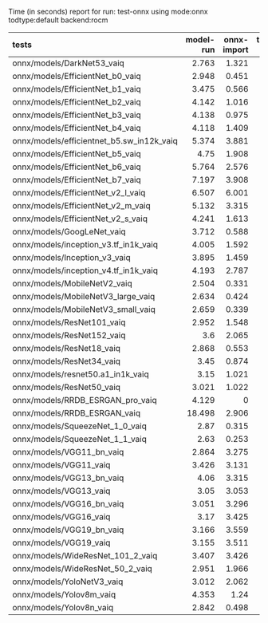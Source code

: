 Time (in seconds) report for run: test-onnx using mode:onnx todtype:default backend:rocm

| tests                                     |   model-run |   onnx-import |   torch-mlir |   iree-compile |   inference |
|:------------------------------------------|------------:|--------------:|-------------:|---------------:|------------:|
| onnx/models/DarkNet53_vaiq                |       2.763 |         1.321 |            0 |          6.99  |       1.089 |
| onnx/models/EfficientNet_b0_vaiq          |       2.948 |         0.451 |            0 |         14.551 |       1.15  |
| onnx/models/EfficientNet_b1_vaiq          |       3.475 |         0.566 |            0 |         16.497 |       0     |
| onnx/models/EfficientNet_b2_vaiq          |       4.142 |         1.016 |            0 |         19.454 |       0     |
| onnx/models/EfficientNet_b3_vaiq          |       4.138 |         0.975 |            0 |         25.014 |       1.266 |
| onnx/models/EfficientNet_b4_vaiq          |       4.118 |         1.409 |            0 |         27.025 |       0     |
| onnx/models/efficientnet_b5.sw_in12k_vaiq |       5.374 |         3.881 |            0 |         27.715 |       0     |
| onnx/models/EfficientNet_b5_vaiq          |       4.75  |         1.908 |            0 |         36.606 |       1.312 |
| onnx/models/EfficientNet_b6_vaiq          |       5.764 |         2.576 |            0 |         37.057 |       1.4   |
| onnx/models/EfficientNet_b7_vaiq          |       7.197 |         3.908 |            0 |         46.54  |       1.408 |
| onnx/models/EfficientNet_v2_l_vaiq        |       6.507 |         6.001 |            0 |         44.536 |       0     |
| onnx/models/EfficientNet_v2_m_vaiq        |       5.132 |         3.315 |            0 |         36.737 |       0     |
| onnx/models/EfficientNet_v2_s_vaiq        |       4.241 |         1.613 |            0 |         23.832 |       0     |
| onnx/models/GoogLeNet_vaiq                |       3.712 |         0.588 |            0 |         17.063 |       1.19  |
| onnx/models/inception_v3.tf_in1k_vaiq     |       4.005 |         1.592 |            0 |         17.965 |       1.217 |
| onnx/models/Inception_v3_vaiq             |       3.895 |         1.459 |            0 |         20.364 |       1.246 |
| onnx/models/inception_v4.tf_in1k_vaiq     |       4.193 |         2.787 |            0 |         21.561 |       1.173 |
| onnx/models/MobileNetV2_vaiq              |       2.504 |         0.331 |            0 |          8.252 |       1.057 |
| onnx/models/MobileNetV3_large_vaiq        |       2.634 |         0.424 |            0 |         15.152 |       1.236 |
| onnx/models/MobileNetV3_small_vaiq        |       2.659 |         0.339 |            0 |         14.2   |       1.14  |
| onnx/models/ResNet101_vaiq                |       2.952 |         1.548 |            0 |         12.989 |       1.125 |
| onnx/models/ResNet152_vaiq                |       3.6   |         2.065 |            0 |         17.876 |       1.067 |
| onnx/models/ResNet18_vaiq                 |       2.868 |         0.553 |            0 |          3.789 |       1.062 |
| onnx/models/ResNet34_vaiq                 |       3.45  |         0.874 |            0 |          5.7   |       1.041 |
| onnx/models/resnet50.a1_in1k_vaiq         |       3.15  |         1.021 |            0 |         10.663 |       1.033 |
| onnx/models/ResNet50_vaiq                 |       3.021 |         1.022 |            0 |          8.38  |       1.22  |
| onnx/models/RRDB_ESRGAN_pro_vaiq          |       4.129 |         0     |            0 |          0     |       0     |
| onnx/models/RRDB_ESRGAN_vaiq              |      18.498 |         2.906 |            0 |         36.634 |      50.194 |
| onnx/models/SqueezeNet_1_0_vaiq           |       2.87  |         0.315 |            0 |          5.373 |       1.125 |
| onnx/models/SqueezeNet_1_1_vaiq           |       2.63  |         0.253 |            0 |          5.243 |       1.139 |
| onnx/models/VGG11_bn_vaiq                 |       2.864 |         3.275 |            0 |          5.227 |       1.203 |
| onnx/models/VGG11_vaiq                    |       3.426 |         3.131 |            0 |          5.497 |       1.081 |
| onnx/models/VGG13_bn_vaiq                 |       4.06  |         3.315 |            0 |          5.317 |       1.029 |
| onnx/models/VGG13_vaiq                    |       3.05  |         3.053 |            0 |          5.532 |       1.023 |
| onnx/models/VGG16_bn_vaiq                 |       3.051 |         3.296 |            0 |          5.747 |       1.023 |
| onnx/models/VGG16_vaiq                    |       3.17  |         3.425 |            0 |          5.23  |       1.042 |
| onnx/models/VGG19_bn_vaiq                 |       3.166 |         3.559 |            0 |          5.768 |       1.018 |
| onnx/models/VGG19_vaiq                    |       3.155 |         3.511 |            0 |          5.847 |       1.062 |
| onnx/models/WideResNet_101_2_vaiq         |       3.407 |         3.426 |            0 |         13.797 |       1.104 |
| onnx/models/WideResNet_50_2_vaiq          |       2.951 |         1.966 |            0 |         10.16  |       1.049 |
| onnx/models/YoloNetV3_vaiq                |       3.012 |         2.062 |            0 |         12.129 |       6.223 |
| onnx/models/Yolov8m_vaiq                  |       4.353 |         1.24  |            0 |       2992.72  |       1.081 |
| onnx/models/Yolov8n_vaiq                  |       2.842 |         0.498 |            0 |       2916.2   |       1.08  |
